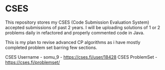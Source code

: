 # CSES

This repository stores my CSES (Code Submission Evaluation System) accepted submissions of past 2 years.
I will be uploading solutions of 1 or 2 problems daily in refactored and properly commented code in Java.

This is my plan to revise advanced CP algorithms as i have mostly completed problem set barring few sections.

CSES Username - somu_9 - https://cses.fi/user/18428
CSES ProblemSet - https://cses.fi/problemset/
